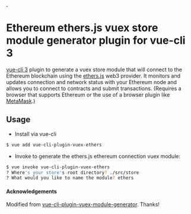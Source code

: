 <a href="https://npmjs.com/package/vue-cli-plugin-ethers">
    <img alt="" src="https://img.shields.io/npm/v/vue-cli-plugin-ethers/latest.svg?style=flat-square">
</a>
<a href="https://npmjs.com/package/vue-cli-plugin-ethers">
    <img alt="" src="https://img.shields.io/npm/dm/vue-cli-plugin-ethers.svg?style=flat-square">
</a>

# Ethereum ethers.js vuex store module generator plugin for vue-cli 3

[vue-cli 3](https://github.com/vuejs/vue-cli) plugin to generate a vuex store module that will connect to the Ethereum blockchain using the [ethers.js](https://github.com/ethers-io/ethers.js/) web3 provider. It monitors and updates connection and network status with your Ethereum node and allows you to connect to contracts and submit transactions. (Requires a browser that supports Ethereum or the use of a browser plugin like [MetaMask](https://metamask.io/).)

## Usage

- Install via vue-cli

```sh
$ vue add vue-cli-plugin-vuex-ethers
```

- Invoke to generate the ethers.js ethereum connection vuex module:

```sh
$ vue invoke vue-cli-plugin-vuex-ethers
? Where's your store's root directory? ./src/store
? What would you like to name the module? ethers
```

#### Acknowledgements
Modified from [vue-cli-plugin-vuex-module-generator](https://github.com/paulgv/vue-cli-plugin-vuex-module-generator). Thanks!
